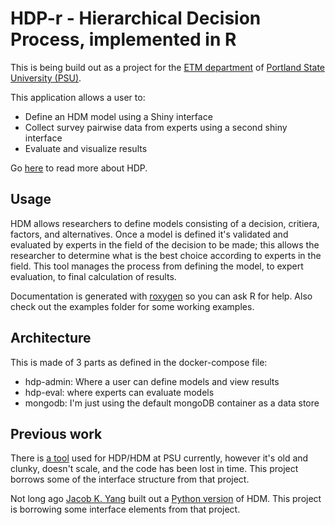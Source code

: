 # HDP-r - Hierarchical Decision Process, implemented in R

This is being build out as a project for the [ETM department](https://www.pdx.edu/engineering-technology-management/) of [Portland State University (PSU)](https://www.pdx.edu/).

This application allows a user to:

-	Define an HDM model using a Shiny interface
-	Collect survey pairwise data from experts using a second shiny interface
-	Evaluate and visualize results 

Go [here](https://en.wikipedia.org/wiki/Hierarchical_decision_process) to read more about HDP.

## Usage

HDM allows researchers to define models consisting of a decision, critiera, factors, and alternatives. Once a model is defined it's validated and evaluated by experts in the field of the decision to be made; this allows the researcher to determine what is the best choice according to experts in the field. This tool manages the process from defining the model, to expert evaluation, to final calculation of results. 

Documentation is generated with [roxygen](https://cran.r-project.org/web/packages/roxygen2/vignettes/roxygen2.html) so you can ask R for help.  Also check out the examples folder for some working examples.

## Architecture

This is made of 3 parts as defined in the docker-compose file:

- hdp-admin: Where a user can define models and view results
- hdp-eval: where experts can evaluate models
- mongodb: I'm just using the default mongoDB container as a data store

## Previous work

There is [a tool](http://research1.etm.pdx.edu/hdm2/) used for HDP/HDM at PSU currently, however it's old and clunky, doesn't scale, and the code has been lost in time. This project borrows some of the interface structure from that project.

Not long ago [Jacob K. Yang](https://github.com/yajacob) built out a [Python version](https://github.com/yajacob/hdm_project) of HDM.  This project is borrowing some interface elements from that project.


